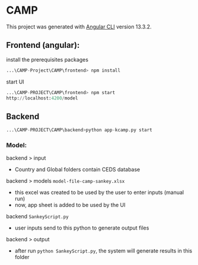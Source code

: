 # CAMP

This project was generated with [Angular CLI](https://github.com/angular/angular-cli) version 13.3.2.

## Frontend (angular):
install the prerequisites packages
```python
...\CAMP-Project\CAMP\frontend> npm install
```
start UI
```python
...\CAMP-PROJECT\CAMP\frontend> npm start
http://localhost:4200/model
```
## Backend 

```python
...\CAMP-PROJECT\CAMP\backend>python app-kcamp.py start
```

### Model:
backend > input
 * Country and Global folders contain CEDS database

backend > models
`model-file-camp-sankey.xlsx`
 * this excel was created to be used by the user to enter inputs (manual run)
 * now, app sheet is added to be used by the UI

backend
`SankeyScript.py`
 * user inputs send to this python to generate output files

backend > output
 * after run `python SankeyScript.py`, the system will generate results in this folder
 
